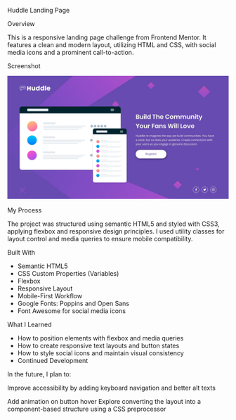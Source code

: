 Huddle Landing Page

Overview

This is a responsive landing page challenge from Frontend Mentor. It features a clean and modern layout, utilizing HTML and CSS, with social media icons and a prominent call-to-action.

Screenshot

![](/design/desktop-design.jpg)

My Process

The project was structured using semantic HTML5 and styled with CSS3, applying flexbox and responsive design principles.
I used utility classes for layout control and media queries to ensure mobile compatibility.

Built With

- Semantic HTML5
- CSS Custom Properties (Variables)
- Flexbox
- Responsive Layout
- Mobile-First Workflow
- Google Fonts: Poppins and Open Sans
- Font Awesome for social media icons

What I Learned

- How to position elements with flexbox and media queries
- How to create responsive text layouts and button states
- How to style social icons and maintain visual consistency
- Continued Development

In the future, I plan to:

Improve accessibility by adding keyboard navigation and better alt texts

Add animation on button hover
Explore converting the layout into a component-based structure using a CSS preprocessor
